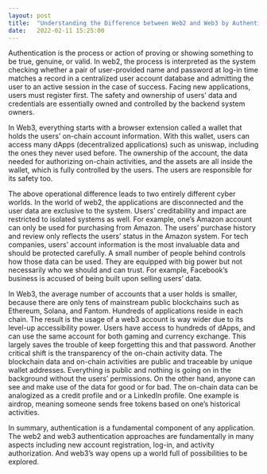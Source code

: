 ```yaml
---
layout: post
title:  "Understanding the Difference between Web2 and Web3 by Authentication"
date:   2022-02-11 15:25:00
---
```



Authentication is the process or action of proving or showing something to be true, genuine, or valid. In web2, the process is interpreted as the system checking whether a pair of user-provided name and password at log-in time matches a record in a centralized user account database and admitting the user to an active session in the case of success. Facing new applications, users must register first. The safety and ownership of users’ data and credentials are essentially owned and controlled by the backend system owners. 

In Web3, everything starts with a browser extension called a wallet that holds the users’ on-chain account information. With this wallet, users can access many dApps (decentralized applications) such as uniswap, including the ones they never used before. The ownership of the account, the data needed for authorizing on-chain activities, and the assets are all inside the wallet, which is fully controlled by the users. The users are responsible for its safety too.

The above operational difference leads to two entirely different cyber worlds. In the world of web2, the applications are disconnected and the user data are exclusive to the system. Users’ creditability and impact are restricted to isolated systems as well. For example, one’s Amazon account can only be used for purchasing from Amazon. The users’ purchase history and review only reflects the users’ status in the Amazon system. For tech companies, users’ account information is the most invaluable data and should be protected carefully. A small number of people behind controls how those data can be used. They are equipped with big power but not necessarily who we should and can trust. For example, Facebook’s business is accused of being built upon selling users’ data. 

In Web3, the average number of accounts that a user holds is smaller, because there are only tens of mainstream public blockchains such as Ethereum, Solana, and Fantom. Hundreds of applications reside in each chain. The result is the usage of a web3 account is way wider due to its level-up accessibility power. Users have access to hundreds of dApps, and can use the same account for both gaming and currency exchange. This largely saves the trouble of keep forgetting this and that password. Another critical shift is the transparency of the on-chain activity data. The blockchain data and on-chain activities are public and traceable by unique wallet addresses. Everything is public and nothing is going on in the background without the users’ permissions. On the other hand, anyone can see and make use of the data for good or for bad. The on-chain data can be analogized as a credit profile and or a LinkedIn profile. One example is airdrop, meaning someone sends free tokens based on one’s historical activities. 

In summary, authentication is a fundamental component of any application. The web2 and web3 authentication approaches are fundamentally in many aspects including new account registration, log-in, and activity authorization. And web3’s way opens up a world full of possibilities to be explored.